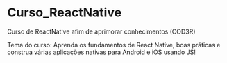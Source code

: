 # Curso_ReactNative
Curso de ReactNative afim de aprimorar conhecimentos (COD3R)

Tema do curso:
Aprenda os fundamentos de React Native, boas práticas e construa várias aplicações nativas para Android e iOS usando JS!
